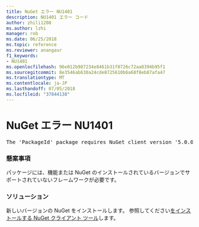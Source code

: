 ```yaml
---
title: NuGet エラー NU1401
description: NU1401 エラー コード
author: zhili1208
ms.author: lzhi
manager: rob
ms.date: 06/25/2018
ms.topic: reference
ms.reviewer: anangaur
f1_keywords:
- NU1401
ms.openlocfilehash: 96e012b987234e8461b31f8726c72aa8394b95f1
ms.sourcegitcommit: 8e3546ab630a24cde8725610b6a68f8eb87afa47
ms.translationtype: MT
ms.contentlocale: ja-JP
ms.lasthandoff: 07/05/2018
ms.locfileid: "37844138"
---
```

# <a name="nuget-error-nu1401"></a>NuGet エラー NU1401

<pre>The 'PackageId' package requires NuGet client version '5.0.0' or above, but the current NuGet version is '4.3.0'.</pre>

### <a name="issue"></a>懸案事項
パッケージには、機能または NuGet のインストールされているバージョンでサポートされていないフレームワークが必要です。

### <a name="solution"></a>ソリューション
新しいバージョンの NuGet をインストールします。 参照してください[をインストールする NuGet クライアント ツール](../../install-nuget-client-tools.md)します。